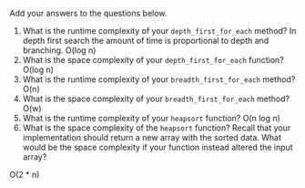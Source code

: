 Add your answers to the questions below.

1. What is the runtime complexity of your `depth_first_for_each` method?
In depth first search the amount of time is proportional to depth and branching. 
O(log n)
2. What is the space complexity of your `depth_first_for_each` function?
O(log n)
3. What is the runtime complexity of your `breadth_first_for_each` method?
O(n)
4. What is the space complexity of your `breadth_first_for_each` method?
O(w)
5. What is the runtime complexity of your `heapsort` function?
O(n log n)
6. What is the space complexity of the `heapsort` function? Recall that your implementation should return a new array with the sorted data. What would be the space complexity if your function instead altered the input array?

O(2 * n)